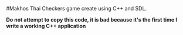 #Makhos
Thai Checkers game create using C++ and SDL. 

**Do not attempt to copy this code, it is bad because it's the first time I write a working C++ application**